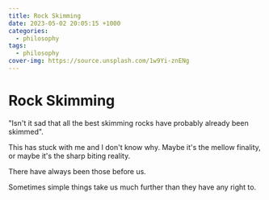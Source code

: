 ```yaml
---
title: Rock Skimming
date: 2023-05-02 20:05:15 +1000
categories:
  - philosophy
tags:
  - philosophy
cover-img: https://source.unsplash.com/1w9Yi-znENg
---
```

# Rock Skimming
"Isn't it sad that all the best skimming rocks have probably already been skimmed".

This has stuck with me and I don't know why. Maybe it's the mellow finality, or maybe it's the sharp biting reality.

There have always been those before us.

Sometimes simple things take us much further than they have any right to. 
